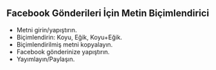 ## Facebook Gönderileri İçin Metin Biçimlendirici
- Metni girin/yapıştırın.
- Biçimlendirin: Koyu, Eğik, Koyu+Eğik.
- Biçimlendirilmiş metni kopyalayın.
- Facebook gönderinize yapıştırın.
- Yayımlayın/Paylaşın.


































